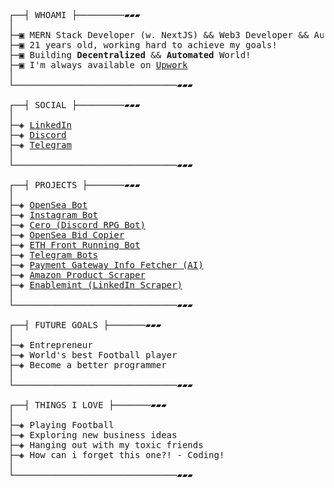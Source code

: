 <pre>

┌──┤ WHOAMI ├─────────▰▰▰
│
├─▣ MERN Stack Developer (w. NextJS) && Web3 Developer && Automation Expert
├─▣ 21 years old, working hard to achieve my goals!
├─▣ Building <b>Decentralized</b> && <b>Automated</b> World!
├─▣ I'm always available on <a target="_blank" href="https://www.upwork.com/freelancers/~01c25b9d2e61d1a697">Upwork</a>
│
└───────────────────────────────▰▰▰
<!-- ├─▣ Currently working on <a target="_blank" href='https://muntadaaid.org'>Muntada Aid</a> -->
┌──┤ SOCIAL ├─────────▰▰▰
│
├─◈ <a target="_blank" href="https://www.linkedin.com/in/sajawal-fareedi/">LinkedIn</a>
├─◈ <a target="_blank" href="https://discord.com/users/942686625320804403">Discord</a>
├─◈ <a target="_blank" href="http://t.me/k/#@its_szero">Telegram</a>
│
└───────────────────────────────▰▰▰

┌──┤ PROJECTS ├───────▰▰▰
│
├─◈ <a href="https://github.com/SajawalFareedi/OpenSea-NFT-Buyer">OpenSea Bot</a>
├─◈ <a href="https://github.com/SajawalFareedi/insta-scrapper">Instagram Bot</a>
├─◈ <a href="https://github.com/SajawalFareedi/cero-discord-bot">Cero (Discord RPG Bot)</a>
├─◈ <a href="https://github.com/SajawalFareedi/OpenSea_bid_copier">OpenSea Bid Copier</a>
├─◈ <a href="https://github.com/SajawalFareedi/wallet-front-running-bot">ETH Front Running Bot</a>
├─◈ <a href="https://github.com/SajawalFareedi/different_telegram_bots">Telegram Bots</a>
├─◈ <a href="https://github.com/SajawalFareedi/ai_bot_payment_fetcher">Payment Gateway Info Fetcher (AI)</a>
├─◈ <a href="https://github.com/SajawalFareedi/amazon-scraping-bot">Amazon Product Scraper</a>
├─◈ <a href="https://github.com/SajawalFareedi/enablemint">Enablemint (LinkedIn Scraper)</a>
│
└───────────────────────────────▰▰▰

┌──┤ FUTURE GOALS ├───────▰▰▰
│
├─◈ Entrepreneur
├─◈ World's best Football player
├─◈ Become a better programmer
│
└───────────────────────────────▰▰▰

┌──┤ THINGS I LOVE ├───────▰▰▰
│
├─◈ Playing Football
├─◈ Exploring new business ideas
├─◈ Hanging out with my toxic friends
├─◈ How can i forget this one?! - Coding!
│
└───────────────────────────────▰▰▰
</pre>
